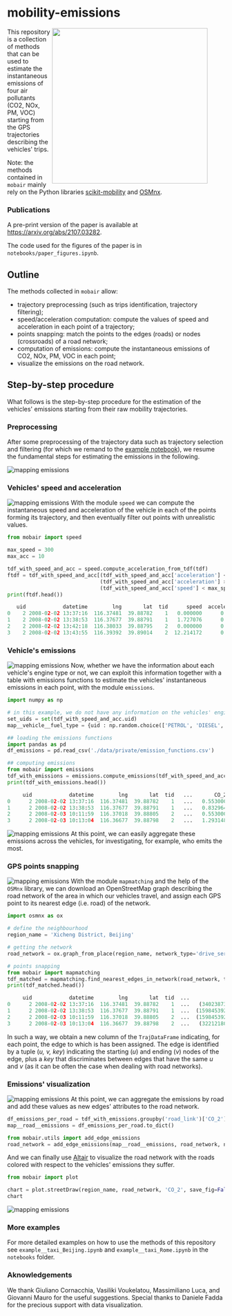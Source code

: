 # mobility-emissions

<figure>
<img align='right' width="360" height="360" src="notebooks/rome_taxi_emissions.png">
</figure>

This repository is a collection of methods that can be used to estimate the instantaneous emissions of four air pollutants (CO2, NOx, PM, VOC) starting from the GPS trajectories describing the vehicles' trips.

Note: the methods contained in ```mobair``` mainly rely on the Python libraries [scikit-mobility](https://github.com/scikit-mobility/scikit-mobility) and [OSMnx](https://github.com/gboeing/osmnx).

### Publications
A pre-print version of the paper is available at https://arxiv.org/abs/2107.03282.

The code used for the figures of the paper is in `notebooks/paper_figures.ipynb`.

## Outline
The methods collected in `mobair` allow:
* trajectory preprocessing (such as trips identification, trajectory filtering);
* speed/acceleration computation: compute the values of speed and acceleration in each point of a trajectory;
* points snapping: match the points to the edges (roads) or nodes (crossroads) of a road network;
* computation of emissions: compute the instantaneous emissions of CO2, NOx, PM, VOC in each point;
* visualize the emissions on the road network.


## Step-by-step procedure
What follows is the step-by-step procedure for the estimation of the vehicles' emissions starting from their raw mobility trajectories.
### Preprocessing
After some preprocessing of the trajectory data such as trajectory selection and filtering (for which we remand to the [example notebook](https://github.com/matteoboh/mobility_emissions/blob/5003f0bc4c9bc404f3e6915aa0f576eda37d7048/notebooks/example_with_public_data.ipynb)), we resume the fundamental steps for estimating the emissions in the following.

![mapping emissions](notebooks/framework_1-2.png)

### Vehicles' speed and acceleration
![mapping emissions](notebooks/framework_3.png)
With the module `speed` we can compute the instantaneous speed and acceleration of the vehicle in each of the points forming its trajectory, and then eventually filter out points with unrealistic values.
```python
from mobair import speed

max_speed = 300
max_acc = 10

tdf_with_speed_and_acc = speed.compute_acceleration_from_tdf(tdf)
ftdf = tdf_with_speed_and_acc[(tdf_with_speed_and_acc['acceleration'] < max_acc) &
                              (tdf_with_speed_and_acc['acceleration'] > -max_acc) &
                              (tdf_with_speed_and_acc['speed'] < max_speed)]
print(ftdf.head())
```
```python
   uid            datetime        lng       lat  tid      speed  acceleration
0    2 2008-02-02 13:37:16  116.37481  39.88782    1   0.000000      0.000000
1    2 2008-02-02 13:38:53  116.37677  39.88791    1   1.727076      0.017805
2    2 2008-02-02 13:42:18  116.38033  39.88795    2   0.000000      0.000000
3    2 2008-02-02 13:43:55  116.39392  39.89014    2  12.214172      0.125919
```

### Vehicle's emissions
![mapping emissions](notebooks/framework_4.png)
Now, whether we have the information about each vehicle's engine type or not, we can exploit this information together with a table with emissions functions to estimate the vehicles' instantaneous emissions in each point, with the module `emissions`.
```python
import numpy as np

# in this example, we do not have any information on the vehicles' engines, so we set 5% of the vehicles to be LPG vehicles, 20% to be diesel vehicles, and the rest petrol.
set_uids = set(tdf_with_speed_and_acc.uid)
map__vehicle__fuel_type = {uid : np.random.choice(['PETROL', 'DIESEL', 'LPG'], 1, p=[0.75, 0.2, 0.05]).item() for uid in set_uids}

## loading the emissions functions
import pandas as pd
df_emissions = pd.read_csv('./data/private/emission_functions.csv')

## computing emissions
from mobair import emissions
tdf_with_emissions = emissions.compute_emissions(tdf_with_speed_and_acc, df_emissions, map__vehicle__fuel_type)
print(tdf_with_emissions.head())
```
```python
     uid            datetime        lng       lat  tid   ...       CO_2      NO_x   ...
0      2 2008-02-02 13:37:16  116.37481  39.88782    1   ...   0.553000  0.000619   ...
1      2 2008-02-02 13:38:53  116.37677  39.88791    1   ...   0.832964  0.000743   ...
2      2 2008-02-03 10:11:59  116.37018  39.88805    2   ...   0.553000  0.000619   ...
3      2 2008-02-03 10:13:04  116.36677  39.88798    2   ...   1.293148  0.000924   ...
```

![mapping emissions](notebooks/framework_5.png)
At this point, we can easily aggregate these emissions across the vehicles, for investigating, for example, who emits the most.


### GPS points snapping
![mapping emissions](notebooks/framework_6.png)
With the module `mapmatching` and the help of the `OSMnx` library, we can download an OpenStreetMap graph describing the road network of the area in which our vehicles travel, and assign each GPS point to its nearest edge (i.e. road) of the network.
```python
import osmnx as ox

# define the neighbourhood
region_name = 'Xicheng District, Beijing'

# getting the network
road_network = ox.graph_from_place(region_name, network_type='drive_service')

# points snapping
from mobair import mapmatching
tdf_matched = mapmatching.find_nearest_edges_in_network(road_network, tdf_with_emissions, return_tdf_with_new_col=True)
print(tdf_matched.head())
```
```python
     uid            datetime        lng       lat  tid  ...                    road_link  
0      2 2008-02-02 13:37:16  116.37481  39.88782    1  ...   (340238739, 1598453917, 0)
1      2 2008-02-02 13:38:53  116.37677  39.88791    1  ...  (1598453921, 1599483533, 0)
2      2 2008-02-03 10:11:59  116.37018  39.88805    2  ...  (1598453922, 1598453929, 0)
3      2 2008-02-03 10:13:04  116.36677  39.88798    2  ...   (322121800, 1598453923, 0)
```
In such a way, we obtain a new column of the `TrajDataFrame` indicating, for each point, the edge to which is has been assigned. The edge is identified by a tuple (*u, v, key*) indicating the starting (*u*) and ending (*v*) nodes of the edge, plus a *key* that discriminates between edges that have the same *u* and *v* (as it can be often the case when dealing with road networks).

### Emissions' visualization
![mapping emissions](notebooks/framework_7.png)
At this point, we can aggregate the emissions by road and add these values as new edges' attributes to the road network.
```python
df_emissions_per_road = tdf_with_emissions.groupby('road_link')['CO_2'].sum()
map__road__emissions = df_emissions_per_road.to_dict()

from mobair.utils import add_edge_emissions
road_network = add_edge_emissions(map__road__emissions, road_network, name_of_pollutant='CO_2')
```
And we can finally use [Altair](https://altair-viz.github.io/) to visualize the road network with the roads colored with respect to the vehicles' emissions they suffer.
```python
from mobair import plot

chart = plot.streetDraw(region_name, road_network, 'CO_2', save_fig=False)
chart
```
![mapping emissions](notebooks/beijing_emissions.png)

### More examples
For more detailed examples on how to use the methods of this repository see `example__taxi_Beijing.ipynb` and `example__taxi_Rome.ipynb` in the `notebooks` folder. 


### Aknowledgements
We thank Giuliano Cornacchia, Vasiliki Voukelatou, Massimiliano Luca, and Giovanni Mauro for the useful suggestions. 
Special thanks to Daniele Fadda for the precious support with data visualization.
